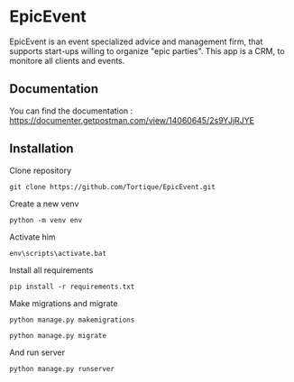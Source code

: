 # EpicEvent

EpicEvent is an event specialized advice and management firm, that supports start-ups willing to organize "epic parties".
This app is a CRM, to monitore all clients and events.

## Documentation

You can find the documentation : https://documenter.getpostman.com/view/14060645/2s9YJjRJYE
## Installation 

Clone repository
```
git clone https://github.com/Tortique/EpicEvent.git
```

Create a new venv
```
python -m venv env
```

Activate him
```
env\scripts\activate.bat
```

Install all requirements
```
pip install -r requirements.txt
```

Make migrations and migrate
```
python manage.py makemigrations

python manage.py migrate
```

And run server
```
python manage.py runserver
```
